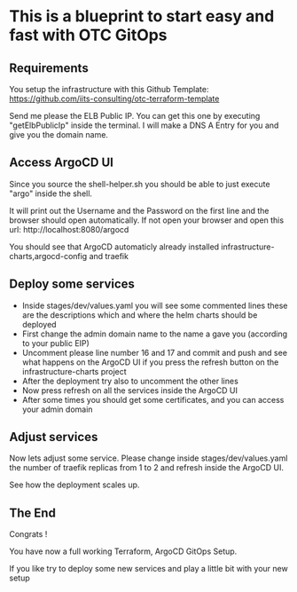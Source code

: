# This is a blueprint to start easy and fast with OTC GitOps

## Requirements

You setup the infrastructure with this Github Template: https://github.com/iits-consulting/otc-terraform-template

Send me please the ELB Public IP. You can get this one by executing "getElbPublicIp" inside the terminal.
I will make a DNS A Entry for you and give you the domain name.

## Access ArgoCD UI

Since you source the shell-helper.sh you should be able to just execute "argo" inside the shell.

It will print out the Username and the Password on the first line and the browser should open automatically.
If not open your browser and open this url: http://localhost:8080/argocd

You should see that ArgoCD automaticly already installed infrastructure-charts,argocd-config and traefik 

## Deploy some services
- Inside stages/dev/values.yaml you will see some commented lines these are the descriptions which and where the helm charts should be deployed
- First change the admin domain name to the name a gave you (according to your public EIP)
- Uncomment please line number 16 and 17 and commit and push and see what happens on the ArgoCD UI if you press the refresh button on the infrastructure-charts project
- After the deployment try also to uncomment the other lines
- Now press refresh on all the services inside the ArgoCD UI
- After some times you should get some certificates, and you can access your admin domain

## Adjust services

Now lets adjust some service. Please change inside stages/dev/values.yaml the number of traefik replicas from 1 to 2 and refresh inside the ArgoCD UI.

See how the deployment scales up.

## The End

Congrats ! 

You have now a full working Terraform, ArgoCD GitOps Setup.

If you like try to deploy some new services and play a little bit with your new setup

